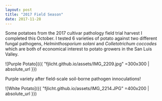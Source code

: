 ```yaml
---
layout: post
title: "2017 Field Season"
date: 2017-11-28
---
```


Some potatoes from the 2017 cultivar pathology field trial harvest I completed this October. I tested 6 varieties of potato against two different fungal pathogens, *Helminthosporium solani* and *Colletotrichum coccodes* which are both of economical interest to potato growers in the San Luis Valley.


![Purple Potato]({{ "fjlicht.github.io/assets/IMG_2209.jpg" =300x300 | absolute_url }})

Purple variety after field-scale soil-borne pathogen innoculations!


![White Potato]({{ "fjlicht.github.io/assets/IMG_2214.JPG" =400x200 | absolute_url }})
